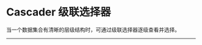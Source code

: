 # Cascader 级联选择器

当一个数据集合有清晰的层级结构时，可通过级联选择器逐级查看并选择。

---

<common-CodeBox title="基本使用">
  <code-cascader1-1 />
  <highlight-code slot="codeText" lang="vue">
    <template>
      <div class="demo-cascader">
        <z-cascader
          v-model="value"
          :options="options"
          placeholder="请选择地区"
          clearable
        />
      </div>
    </template>
  </highlight-code>
</common-CodeBox>

<common-CodeBox title="包含全选选项" description="通过在数据源中设置all-options 字段来声明是否包含全选选项">
  <code-cascader1-2 />
  <highlight-code slot="codeText" lang="vue">
    <template>
      <div class="demo-cascader">
        <z-cascader
          v-model="value"
          :options="options"
          placeholder="请选择地区"
          all-options
          clearable
        />
      </div>
    </template>
  </highlight-code>
</common-CodeBox>

<common-CodeBox title="显示完整路径" description="仅在输入框中显示选中项所在的完整路径，而不是选中项最后一级的标签">
  <code-cascader1-3 />
  <highlight-code slot="codeText" lang="vue">
    <template>
      <div class="demo-cascader">
        <z-cascader
          v-model="value"
          :options="options"
          placeholder="请选择地区"
          show-all-levels
          clearable
        />
      </div>
    </template>
  </highlight-code>
</common-CodeBox>

<common-CodeBox title="禁用" description="通过在数据源中设置 disabled 字段来声明该选项是禁用的">
  <code-cascader1-5 />
  <highlight-code slot="codeText" lang="vue">
    <template>
      <div class="demo-cascader">
        <z-cascader
          v-model="value"
          :options="options"
          placeholder="请选择地区"
          clearable
          disabled
        />
      </div>
    </template>
  </highlight-code>
</common-CodeBox>

<script>
  export default {
    data() {
      return {
        tableData: [
          { param: '', desc: '', type: '', optionValue: '', defaultValue: '' }
        ]
      }
    }
  }
</script>